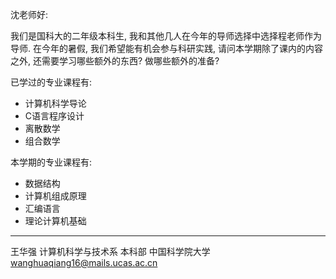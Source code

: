 沈老师好:

我们是国科大的二年级本科生, 我和其他几人在今年的导师选择中选择程老师作为导师. 在今年的暑假, 我们希望能有机会参与科研实践, 请问本学期除了课内的内容之外, 还需要学习哪些额外的东西? 做哪些额外的准备? 

已学过的专业课程有:

* 计算机科学导论
* C语言程序设计
* 离散数学
* 组合数学

本学期的专业课程有:

* 数据结构
* 计算机组成原理
* 汇编语言
* 理论计算机基础

***

王华强
计算机科学与技术系
本科部
中国科学院大学
wanghuaqiang16@mails.ucas.ac.cn

